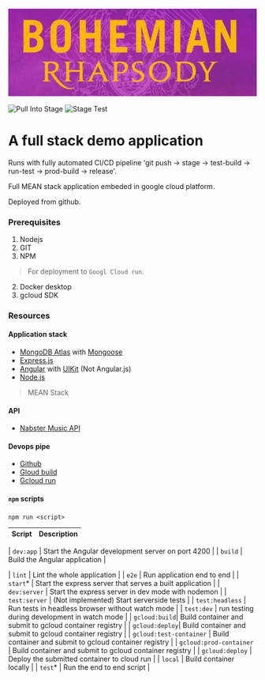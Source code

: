 ![Bo Raps Image](https://raw.githubusercontent.com/CliffCrerar/bohemian-rhapsody/master/src/assets/img/bhpic.jpeg)

![Pull Into Stage](https://github.com/CliffCrerar/bohemian-rhapsody/workflows/Pull%20Into%20Stage/badge.svg?branch=dev)
![Stage Test](https://github.com/CliffCrerar/bohemian-rhapsody/workflows/Stage%20Test/badge.svg?branch=stage)

# A full stack demo application

Runs with fully automated CI/CD pipeline 'git push -> stage -> test-build -> run-test -> prod-build -> release'. 

Full MEAN stack application embeded in google cloud platform.

Deployed from github.

### Prerequisites

1. Nodejs
2. GIT
4. NPM

> For deployment to `Googl Cloud run`.

2. Docker desktop
2. gcloud SDK

### Resources

#### Application stack

- [MongoDB Atlas](https://www.mongodb.com/cloud/atlas) with [Mongoose](https://mongoosejs.com/)
- [Express.js](Express.js)
- [Angular](https://angular.io/) with [UIKit](https://getuikit.com/) (Not Angular.js)
- [Node.js](https://nodejs.org/en/)

> MEAN Stack

#### API

- [Nabster Music API](https://developer.napster.com/)

#### Devops pipe

- [Github](https://github.com/)
- [Gloud build](https://cloud.google.com/cloud-build)
- [Gcloud run](https://cloud.google.com/run)

#### `npm` scripts

`npm run <script>`

|Script|Description|
|:---------:|:---------------------------------------------|

| `dev:app` | Start the Angular development server on port 4200 |
| `build` | Build the Angular application |

| `lint`    | Lint the whole application |
| `e2e`     | Run application end to end |
| `start`*  | Start the express server that serves a built application |
| `dev:server` | Start the express server in dev mode with nodemon |
| `test:server` | (Not implemented) Start serverside tests |
| `test:headless` | Run tests in headless browser without watch mode |
| `test:dev` | run testing during development in watch mode |
| `gcloud:build`| Build container and submit to gcloud container registry |
| `gcloud:deploy`| Build container and submit to gcloud container registry |
| `gcloud:test-container` | Build container and submit to gcloud container registry |
| `gcloud:prod-container` | Build container and submit to gcloud container registry |
| `gcloud:deploy` | Deploy the submitted container to cloud run |
| `local` | Build container locally |
| `test`* | Run the end to end script |
